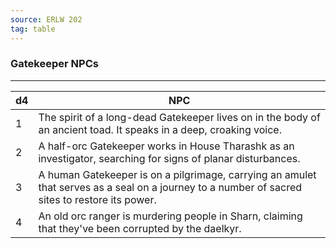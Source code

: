 ```yaml
---
source: ERLW 202
tag: table
---
```


### Gatekeeper NPCs
---
|d4|NPC|
|----|------------|
|1|The spirit of a long-dead Gatekeeper lives on in the body of an ancient toad. It speaks in a deep, croaking voice.|
|2|A half-orc Gatekeeper works in House Tharashk as an investigator, searching for signs of planar disturbances.|
|3|A human Gatekeeper is on a pilgrimage, carrying an amulet that serves as a seal on a journey to a number of sacred sites to restore its power.|
|4|An old orc ranger is murdering people in Sharn, claiming that they've been corrupted by the daelkyr.|
